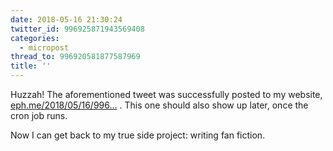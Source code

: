 ```yaml
---
date: 2018-05-16 21:30:24
twitter_id: 996925871943569408
categories:
  - micropost
thread_to: 996920581877587969
title: ''
---
```


Huzzah! The aforementioned tweet was successfully posted to my website, [eph.me/2018/05/16/996…](https://eph.me/2018/05/16/996920581877587969.html) . This one should also show up later, once the cron job runs.

Now I can get back to my true side project: writing fan fiction.
